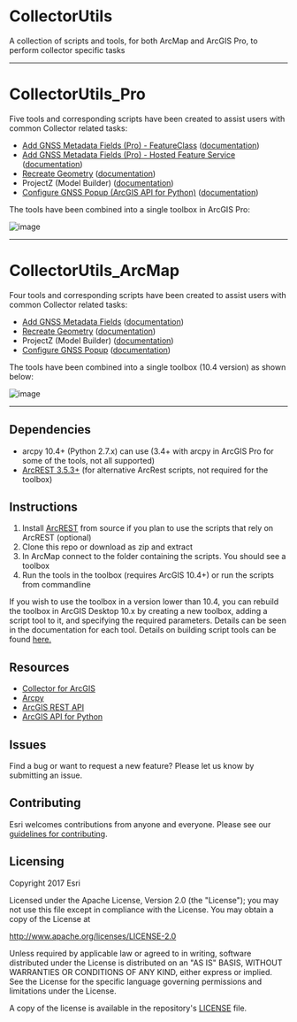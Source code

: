 # CollectorUtils
A collection of scripts and tools, for both ArcMap and ArcGIS Pro, to perform collector specific tasks

----
# CollectorUtils_Pro


Five tools and corresponding scripts have been created to assist users with common Collector related tasks:

 - [Add GNSS Metadata Fields (Pro) - FeatureClass](add_update_gnss_fields.py) ([documentation](add_update_gnss_fields.md))
 - [Add GNSS Metadata Fields (Pro) - Hosted Feature Service](add_update_gnss_fields_python_api.py) ([documentation](add_update_gnss_fields_python_api.md))
 - [Recreate Geometry](recreate_geometry.py) ([documentation](recreate_geometry.md))
 - ProjectZ (Model Builder) ([documentation](project_z.md))
 - [Configure GNSS Popup (ArcGIS API for Python)](configure_gnss_popup_python_api.py) ([documentation](configure_gnss_popup_python_api.md))
 
The tools have been combined into a single toolbox in ArcGIS Pro:

![image](https://user-images.githubusercontent.com/26557666/28002061-74ce1ece-64e6-11e7-9e17-9403fb688d69.png)

----
# CollectorUtils_ArcMap


Four tools and corresponding scripts have been created to assist users with common Collector related tasks:

 - [Add GNSS Metadata Fields](add_update_gnss_fields.py) ([documentation](add_update_gnss_fields.md))
 - [Recreate Geometry](recreate_geometry.py) ([documentation](recreate_geometry.md))
 - ProjectZ (Model Builder) ([documentation](project_z.md))
 - [Configure GNSS Popup](configure_gnss_popup.py) ([documentation](configure_gnss_popup.md))
 
The tools have been combined into a single toolbox (10.4 version) as shown below:

![image](https://user-images.githubusercontent.com/26557666/28001976-d380b536-64e5-11e7-96bd-cbfd941e9071.png)

----
## Dependencies
 - arcpy 10.4+ (Python 2.7.x) can use (3.4+ with arcpy in ArcGIS Pro for some of the tools, not all supported)
 - [ArcREST 3.5.3+](https://github.com/Esri/ArcREST) (for alternative ArcRest scripts, not required for the toolbox)

## Instructions

1. Install [ArcREST](https://github.com/Esri/ArcREST) from source if you plan to use the scripts that rely on ArcREST (optional)
2. Clone this repo or download as zip and extract
3. In ArcMap connect to the folder containing the scripts. You should see a toolbox
4. Run the tools in the toolbox (requires ArcGIS 10.4+) or run the scripts from commandline

If you wish to use the toolbox in a version lower than 10.4, you can rebuild the toolbox in ArcGIS Desktop 10.x by creating a new toolbox, adding a script tool to it, and specifying the required parameters. Details can be seen in the documentation for each tool. Details on building script tools can be found [here.](http://desktop.arcgis.com/en/arcmap/latest/analyze/creating-tools/a-quick-tour-of-creating-tools-in-python.htm)

## Resources

 * [Collector for ArcGIS](http://www.esri.com/products/collector-for-arcgis)
 * [Arcpy](http://desktop.arcgis.com/en/arcmap/latest/analyze/arcpy/what-is-arcpy-.htm)
 * [ArcGIS REST API](http://resources.arcgis.com/en/help/arcgis-rest-api/)
 * [ArcGIS API for Python](https://developers.arcgis.com/python/)
 

## Issues

Find a bug or want to request a new feature?  Please let us know by submitting an issue.

## Contributing

Esri welcomes contributions from anyone and everyone.
Please see our [guidelines for contributing](https://github.com/esri/contributing).

## Licensing

Copyright 2017 Esri

Licensed under the Apache License, Version 2.0 (the "License");
you may not use this file except in compliance with the License.
You may obtain a copy of the License at

http://www.apache.org/licenses/LICENSE-2.0

Unless required by applicable law or agreed to in writing, software
distributed under the License is distributed on an "AS IS" BASIS,
WITHOUT WARRANTIES OR CONDITIONS OF ANY KIND, either express or implied.
See the License for the specific language governing permissions and
limitations under the License.

A copy of the license is available in the repository's
[LICENSE](LICENSE) file.

